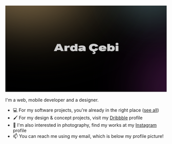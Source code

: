 ![Banner](https://github.com/ardacebi/ardacebi/blob/master/banner.png)


I'm a web, mobile developer and a designer.

- 💻 For my software projects, you're already in the right place ([see all](https://github.com/ardacebi/repositories))
- 🖌 For my design & concept projects, visit my [Dribbble](https://dribbble.com/ardacebi) profile
- 📸 I'm also interested in photography, find my works at my [Instagram](https://instagram.com/arda.photography) profile
- 📫 You can reach me using my email, which is below my profile picture!

